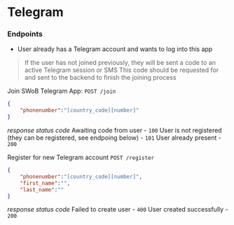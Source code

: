 # Telegram 

### Endpoints
- User already has a Telegram account and wants to log into this app
> If the user has not joined previously, they will be sent a code to an active Telegram session or SMS
> This code should be requested for and sent to the backend to finish the joining  process

Join SWoB Telegram App: `POST /join`
```json
{
	"phonenumber":"[country_code][number]"
}
```

_response status code_
Awaiting code from user - `100`
User is not registered (they can be registered, see endpoing below) - `101`
User already present - `200`

Register for new Telegram account `POST /register`
```json
{
	"phonenumber":"[country_code][number]",
	"first_name":"",
	"last_name":""
}
```

_response status code_
Failed to create user - `400`
User created successfully - `200`
```
